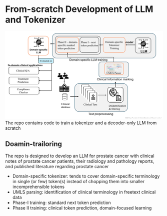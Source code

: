 # From-scratch Development of LLM and Tokenizer
![](pcallm.jpg)
The repo contains code to train a tokenizer and a decoder-only LLM from scratch 

## Doamin-trailoring

The repo is designed to develop an LLM for prostate cancer with clinical notes of prostate cancer patients, their radiology and pathology reports, and published literature regarding prostate cancer

- Domain-specific tokenizer: tends to cover domain-specific terminology in single (or few) token(s) instead of chopping them into smaller incomprehensible tokens 
- UMLS parsing: identification of clinical terminology in freetext clinical data
- Phase-I training: standard next token prediction
- Phase II training: clinical token prediction, domain-focused learning

